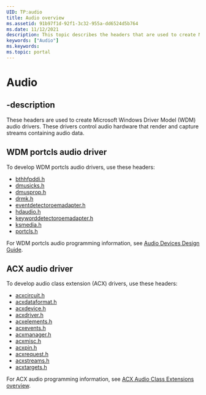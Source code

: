 ```yaml
---
UID: TP:audio
title: Audio overview
ms.assetid: 91b97f1d-92f1-3c32-955a-dd6524d5b764
ms.date: 11/12/2021
description: This topic describes the headers that are used to create Microsoft Windows WDM and ACX audio drivers. These drivers control audio hardware that render and capture streams containing audio data.
keywords: ["Audio"]
ms.keywords: 
ms.topic: portal
---
```


# Audio

## -description

These headers are used to create Microsoft Windows Driver Model (WDM) audio drivers. These drivers control audio hardware that render and capture streams containing audio data.

## WDM portcls audio driver

To develop WDM portcls audio drivers, use these headers:

* [bthhfpddi.h](../bthhfpddi/index.md)
* [dmusicks.h](../dmusicks/index.md)
* [dmusprop.h](../dmusprop/index.md)
* [drmk.h](../drmk/index.md)
* [eventdetectoroemadapter.h](../eventdetectoroemadapter/index.md)
* [hdaudio.h](../hdaudio/index.md)
* [keyworddetectoroemadapter.h](../keyworddetectoroemadapter/index.md)
* [ksmedia.h](../ksmedia/index.md)
* [portcls.h](../portcls/index.md)

For WDM portcls audio programming information, see [Audio Devices Design Guide](/windows-hardware/drivers/audio).

## ACX audio driver

To develop audio class extension (ACX) drivers, use these headers:

* [acxcircuit.h](../acxcircuit/index.md)
* [acxdataformat.h](../acxdataformat/index.md)
* [acxdevice.h](../acxdevice/index.md)
* [acxdriver.h](../acxdriver/index.md)
* [acxelements.h](../acxelements/index.md)
* [acxevents.h](../acxevents/index.md)
* [acxmanager.h](../acxmanager/index.md)
* [acxmisc.h](../acxmisc/index.md)
* [acxpin.h](../acxpin/index.md)
* [acxrequest.h](../acxrequest/index.md)
* [acxstreams.h](../acxstreams/index.md)
* [acxtargets.h](../acxtargets/index.md)


For ACX audio programming information, see  [ACX Audio Class Extensions overview](/windows-hardware/drivers/audio/acx-audio-class-extensions-overview).


